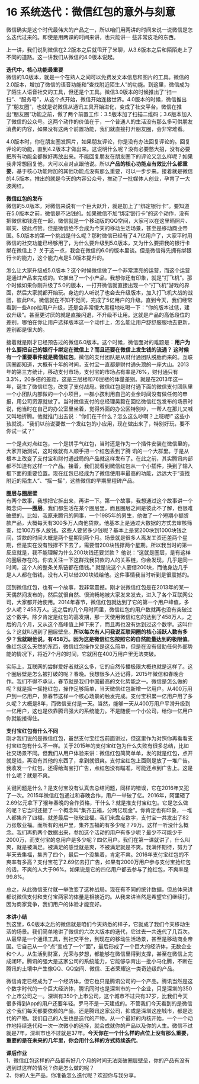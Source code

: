 # 16 系统迭代：微信红包的意外与刻意

微信确实是这个时代最伟大的产品之一，所以咱们用两讲的时间来说一说微信是怎么迭代过来的。即使是用两课的时间来讲，也只能讲一 些非常皮毛的东西。

上一讲，我们说到微信在2.2版本之后就甩开了米聊，从3.6版本之后和陌陌走上了不同的道路。这一讲我们从微信的4.0版本说起。

**迭代中，核心功能最重要**<br/>
微信的1.0版本，就是一个在熟人之间可以免费发文本信息和图片的工具。微信的2.0版本，增加了微信的语音功能和“查找附近陌生人”的功能。到这里，微信成为了陌生人语音社交的工具，但还是个工具。微信3.0版本的时候推出了“扫一扫”、“服务号”，从这个点开始，微信开始连接世界。4.0版本的时候，微信推出了“朋友圈”，也就是说微信从通讯工具开始进化，变成了社交平台。微信在推出“朋友圈”功能之前，做了两个前置工作：3.5版本加了扫描二维码；3.6版本加入了微信的公众号。这两个动作的价值在于，一个普通人的生活没有那么多可供朋友消费的内容，如果没有这两个前置功能，我们就直接打开朋友圈，会非常难看。

4.0版本时，你在朋友圈发照片，如果朋友评论，你是没有办法回复评论的。回复评论的功能，直到4.2版本才做出来。这说明什么呢？没有必要憋大招，没有必要把所有功能全都做好再放出来。不能回复朋友在朋友圈下的评论又怎么样呢？如果我非常想回复他，大可以点对点跟他说。所以**产品的核心功能点有效比什么都重要**，基于核心功能附加的其他功能点没有那么重要，可以一步步来。接着就是微信的4.5版本，推出的就是今天的内容公众号，推动了一批媒体人创业，孕育了一大波网红。

**微信红包的发布**<br/>
微信的5.0版本，对微信来说有一个巨大跃升，就是加上了“绑定银行卡”。要知道在5.0版本之前，微信是不沾钱的。如果微信不加“绑定银行卡”的这个动作，没有把微信和钱连在一起，微信就是一个移动版的QQ空间，大家可以在这里晒照片、聊天、彼此点赞。但是微信绝不会成为今天的移动生活场景，甚至是移动商业帝国。5.0版本的第一个挑战是什么呢？那时微信已经有了4.7亿用户了，大家平时用微信的社交功能已经够用了，为什么要升级到5.0版本，又为什么要把我的银行卡绑在微信上？ 关于这一点，我会在微信的6.0的版本里谈。但是微信得先拥有绑银行卡的能力，这个能力点是5.0版本提升的。

怎么让大家升级成5.0版本？这个时候微信做了一个非常漂亮的运营，而这个运营是通过产品来完成的。它推出了一个小产品，我想你还有印象，就是“打飞机”。那个时候如果你刚升级了5.0的版本，一打开微信就直接出现一个“打飞机”游戏的界面，然后大家就都开始玩。身边的人听说了也会去升级版本，加入打飞机大战的战团，彼此PK。微信就在不知不觉间，完成了5亿用户的升级。直到今天，我们经常看到一些App拉用户升级，还是会非常傻大黑粗地吆喝一下：“你的版本过低，建议升级”。甚至更讨厌的就是直接闪退，不升级不让用。这就是产品的高低段位的差别，哪怕在你让用户选择版本这一个动作上，怎么能让用户舒舒服服地去更新，差别都是很大的。

接着就是刚才已经预告过的微信6.0版本。这个时候，微信面对的难题是：**用户为什么要把自己的银行卡绑定在微信上？而且还要在微信上发生钱的流通？ 这时候有一个重要事件就是微信红包**。微信的支付团队是从财付通团队脱胎而来的。互联网圈都知道，大概有十年的时间，支付宝一直都是财付通头顶的一座大山。2013年的第三方统计，移动支付市场，支付宝的市场占有率是76%，财付通只有3.3%，20多倍的差距，这是三层楼和76层楼的体量差别。就是在2013年这一年，诞生了微信红包，改变了支付战局。微信红包是财付通下面的微信支付团队里一个小团队内部做的一个小项目，一群小孩利用自己的业余时间没有做任何的申报，用公司资源就做了。当时微信支付的总经理吴毅在回忆微信红包发布的场景时说，他当时在自己的办公室里坐着，觉得外面的办公区特别吵，一帮人在那儿又喊又叫地折腾。他就推门出去说：“你们在干什么？怎么这么吵啊？上班呢!” 这些小孩就说，“我们以前说要做一个发红包的小应用，现在做出来了，特别好玩，要不你试一试？”

一个是点对点红包，一个是拼手气红包，当时还是作为一个插件安装在微信里的，大家开始测试，这时候就有人顺手把一个红包丢到了腾 讯的一个大群里。于是从根本上改变了支付宝和财付通战局的产品就这样发布了。在此之前，其实腾讯内部都不知道有这样一个产品。接着，我们就看到微信红包从一个小插件，换到了输入框下面的重要位置。现在红包已经成为了微信使用率最高的功能，远远大于“查找附近的陌生人”、“摇一摇”，这些微信的早期里程碑产品。

**圈层与圈层壁**<br/>
有两个故事，我想把它拆出来，再讲一下。第一个故事，我想通过这个故事讲一个概念词——**圈层**。我们都生活在某个圈层里，而且圈层之间是彼此不了解，也很难破壁的。比如，我原来腾讯的同事，一个1985年的男生，他做了一个短期小额贷款产品，大概每天有300多万人向他贷款。他基本上是通过大数据的方式去审核筛查，给100万多人放钱。这些人要贷多少钱呢？基本上是贷200块到1000块钱之间，贷款的时间大概是两个星期到两个月。场景就是很多人离发工资还差两个星 期，但是实在没有钱撑不下去了，需要借200块钱撑两个星期。所以我当时的第一反应就是，我不能理解为什么200块钱还要贷款？ 他说：“这就是圈层，是有这样的圈层存在的。你去关注一下这群找我贷款的人的关系链，你会发现，几乎是同一时间，这个人的整条关系链都在借钱。” 就是说这个人要借200块，而他身边几乎是人人都在借钱，没有人可以借200块钱给他。这件事情我当时听到是很震撼的。

回到微信红包，也有一个故事，我非常震撼。刚才说微信红包是在2013年的某一天偶然间发布的，然后就很自然、很流畅地被大家发来发去，进入了各个互联网公司，大家都开始使用。2014年春节，微信红包就达到了它的第一个用户峰值，多少人呢？458万人。这之后的几个月时间里，微信红包的用户数就再也没有突破过这个数字。除夕肯定是红包的高发期，那一天使用微信红包的达到了458万人，之后的几个月，又从这个高峰值上掉下来了，而且再也没有达到过这个数字。这叫什么？这就叫遇到了圈层壁垒。**所以每次有人问我说互联网圈的核心活跃人数有多少？我就跟他说，有458万。因为这是微信红包按照它的自然能量达到的极限值**。像红包这么天然的东西，微信红包操作又是这么简单，但是在没有借助任何外部势能的情况下，将近7个月的时间，它就困在400万用户里无法突破。

实际上，互联网的尝鲜爱好者就这么多，它的自然传播极限大概也就是这样了。这个圈层壁是怎么被打破的呢？春晚。我想很多人还记得，2015年微信和春晚合作。我们不得不承认，春节就是我们中国最高的文化势能之一。微信是怎么做的呢？就是摇一摇抢红包，操作足够简单，当天微信红包新增一亿用户。从400万用户到一亿用户，靠春节这样一个核心场景的触发完成。支付宝积累一亿用户用了多久呢？大概是8年，而微信支付是一天。当然，能够一天从400万用户平滑升级到一亿用户，这也是依靠腾讯强大的系统能力。不是随便一个小公司，给你一亿用户你就能接得住。

**支付宝红包有什么不同**<br/>
刚才我们说的是微信红包，虽然支付宝红包前面讲过，但这里作为对照你再看看支付宝红包有什么不一样。关于2015年的支付宝红包为什么失败有很多总结，比如社交场景不同。但我们从用户体验来讲：微信红包简简单单，发的就是红包，点开就是钱，再没有其他的东西了，拿到就很爽。支付宝红包上面则是放了一堆广告。我收发一个红包，还得给淘宝打广告，点红包没有瞄准，可能还点到广告上。这是什么呢？就是不爽。

关键问题是什么？是支付宝没有认真去总结问题，同样的错误，它在2016年又犯了一次。2015年微信红包通过和春晚合作，用户一举破了亿。2016年，阿里砸了2.69亿元拿下了猴年春晚的合作资格，干什么？就是推支付宝红包。它是怎么做的呢？它当时还提了一个概念叫“集齐五福，分两亿现金”。你肯定也有印象，一堆人都集齐了四福，就差最后一张敬业福。我们来盘点数字，支付宝一共发出了82万张敬业福。而所有的用户里，集齐五福的有多少呢？79万。这样一听没什么概念。我们再扔两个数据出来，参加这个活动的用户有多少呢？最少不可能少于2000万，而支付宝的总用户是多少呢？四亿用户。我们在第一课就讲了，什么叫爽，就是被满足。被满足的感觉就是爽，不被满足就是不爽。我满怀期待，努力了半天去集福，集齐了四个，最后一个没集着，肯定不爽。2016年支付宝红包的不爽率有多高？支付宝花了2.69亿去打广告，如果有2000万用户参与支付宝抢红包的话，不爽的人大于96%。如果说是它的四亿用户都去参与了抢红包，不爽率是99.8%。

总之，从此微信支付就一举改变了这种战局。现在有不同的统计数据，但总体来讲都说微信支付和支付宝两家的体量是相接近的。从我来讲当然是希望它们继续打，因为商家竞争，我们用户的体验才能变好。

**本讲小结**<br/>
到这里，6.0版本之后的微信就是咱们今天熟悉的样子，它就成了我们今天移动生活的场景。我们简单地讲了微信的六次大版本的迭代，它过去一共迭代了几百次。从最早是一个通讯工具，到社交平台，到现在的移动生活场景，甚至是移动商业帝国。它自己从一个“点”变成了一个“面”，最后形成了一个巨大的经济体，无数企业和个人，从生活到财富，光荣与梦想，都能够在微信里得到支撑，甚至在微信上完成闭环。腾讯的强大是这家公司的系统能力，它能够孕育出一批小马化腾，不断在腾讯的土壤中产生像QQ、QQ空间、微信、王者荣耀这一类奇迹级的产品。

微信肯定已经成为了一个经济体，但它也只是腾讯公司的一个产品。腾讯当然是这个数字时代的一个巨大经济体，腾讯同时也是深圳市的一个企业，只是深圳的350个上市公司之一。深圳有350个上市公司，这个城市不过只有37岁，比我们今天很多得到App的用户还要年轻。罗马不是一天建成的。不管我们今天看到的是微信这个我们每天都要依赖的产品，还是腾讯这家公司，抑或是深圳这座城市，都是迭代的产物。我们自己的人生也是迭代的产物。从一个最好的内核开始，一个一个动作地持续迭代和一次一次微小的选择，就会成就你的产品以及你的人生。微信不过就是7年，深圳市也不过就是37年。**今天你在一个什么样的点位上没有那么重要，重要的是在未来的几年里，你会用什么样的方式持续迭代**。

**课后作业**<br/>
	1、微信红包这样的产品都有好几个月的时间无法突破圈层壁垒，你的产品有没有遇到过这样的情况？你是怎么做的呢？<br/>
	2、你的人生产品，你准备怎么迭代呢？欢迎你与我分享。